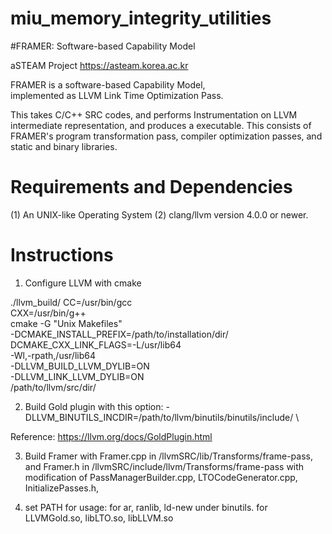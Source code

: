 # miu_memory_integrity_utilities

#FRAMER: Software-based Capability Model
 
aSTEAM Project https://asteam.korea.ac.kr

FRAMER is a software-based Capability Model,  
implemented as LLVM Link Time Optimization Pass.

This takes C/C++ SRC codes, and performs Instrumentation 
on LLVM intermediate representation, and produces a executable.
This consists of FRAMER's program transformation pass,
compiler optimization passes, and static and binary libraries.

# Requirements and Dependencies

(1) An UNIX-like Operating System
(2) clang/llvm version 4.0.0 or newer.

# Instructions

1. Configure LLVM with cmake

./llvm_build/
CC=/usr/bin/gcc \
CXX=/usr/bin/g++  \
cmake -G "Unix Makefiles" \
-DCMAKE_INSTALL_PREFIX=/path/to/installation/dir/ \
DCMAKE_CXX_LINK_FLAGS=-L/usr/lib64 \
-Wl,-rpath,/usr/lib64 \
-DLLVM_BUILD_LLVM_DYLIB=ON \
-DLLVM_LINK_LLVM_DYLIB=ON \
/path/to/llvm/src/dir/

2. Build Gold plugin
with this option:
-DLLVM_BINUTILS_INCDIR=/path/to/llvm/binutils/binutils/include/ \

Reference: https://llvm.org/docs/GoldPlugin.html

3. Build Framer with Framer.cpp in /llvmSRC/lib/Transforms/frame-pass,
and Framer.h in /llvmSRC/include/llvm/Transforms/frame-pass
with modification of 
    PassManagerBuilder.cpp, 
    LTOCodeGenerator.cpp, 
    InitializePasses.h,

4. set PATH for usage:
    for ar, ranlib, ld-new under binutils.
    for LLVMGold.so, libLTO.so, libLLVM.so 


